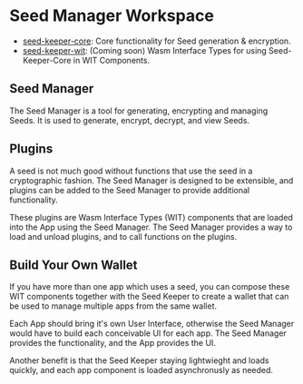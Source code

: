 # Seed Manager Workspace

-   [seed-keeper-core](crates/seed-keeper-core/README.md): Core functionality for Seed generation & encryption.
-   [seed-keeper-wit](crates/seed-site/README.md): (Coming soon) Wasm Interface Types for using Seed-Keeper-Core in WIT Components.

## Seed Manager

The Seed Manager is a tool for generating, encrypting and managing Seeds. It is used to generate, encrypt, decrypt, and view Seeds.

## Plugins

A seed is not much good without functions that use the seed in a cryptographic fashion. The Seed Manager is designed to be extensible, and plugins can be added to the Seed Manager to provide additional functionality.

These plugins are Wasm Interface Types (WIT) components that are loaded into the App using the Seed Manager. The Seed Manager provides a way to load and unload plugins, and to call functions on the plugins.

## Build Your Own Wallet

If you have more than one app which uses a seed, you can compose these WIT components together with the Seed Keeper to create a wallet that can be used to manage multiple apps from the same wallet.

Each App should bring it's own User Interface, otherwise the Seed Manager would have to build each conceivable UI for each app. The Seed Manager provides the functionality, and the App provides the UI.

Another benefit is that the Seed Keeper staying lightwieght and loads quickly, and each app component is loaded asynchronusly as needed.
